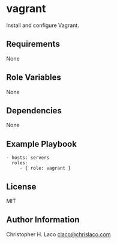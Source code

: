vagrant
=======

Install and configure Vagrant.

Requirements
------------

None

Role Variables
--------------

None

Dependencies
------------

None

Example Playbook
----------------

    - hosts: servers
      roles:
         - { role: vagrant }

License
-------

MIT

Author Information
------------------

Christopher H. Laco <claco@chrislaco.com>
